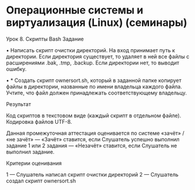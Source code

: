 # Операционные системы и виртуализация (Linux) (семинары)
Урок 8. Скрипты Bash
Задание

• Написать скрипт очистки директорий.
На вход принимает путь к директории.
Если директория существует, то удаляет в ней все файлы с расширениями .bak, .tmp, .backup.
Если директории нет, то выводит ошибку.

• * Создать скрипт ownersort.sh, который в заданной папке копирует файлы в директории, названные по имени владельца каждого файла.
Учтите, что файл должен принадлежать соответствующему владельцу.

Результат

Код скриптов в текстовом виде (каждый скрипт в отдельном файле).
Кодировка файлов UTF-8.

Данная промежуточная аттестация оценивается по системе «зачёт» / «не зачёт»
— «Зачёт» ставится, если Слушатель успешно выполнил задание 1 или 2 задания
— «Незачёт» ставится, если Слушатель не выполнил задание.

Критерии оценивания

1 — Слушатель написал скрипт очистки директорий
2 — Слушатель создал скрипт ownersort.sh
